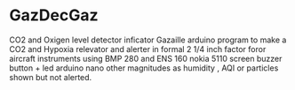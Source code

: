 # GazDecGaz
 CO2 and Oxigen level detector inficator Gazaille
 arduino program to make a CO2 and Hypoxia relevator and alerter in formal 2 1/4 inch factor foror aircraft instruments
 using BMP 280 and ENS 160
 nokia 5110 screen
 buzzer 
 button + led
 arduino nano 
 other magnitudes as humidity , AQI or particles shown but not alerted.
